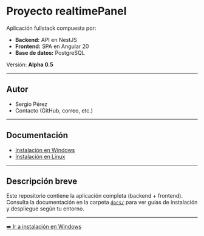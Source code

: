 # Proyecto realtimePanel

Aplicación fullstack compuesta por:

* **Backend:** API en NestJS
* **Frontend:** SPA en Angular 20
* **Base de datos:** PostgreSQL

Versión: **Alpha 0.5**

---

## Autor

* Sergio Pérez
* Contacto (GitHub, correo, etc.)

---

## Documentación

* [Instalación en Windows](./docs/INSTALACION_WINDOWS.md)
* [Instalación en Linux](./docs/INSTALACION_LINUX.md)
<!-- * [Guía de despliegue](./docs/DEPLOYMENT.md) -->

---

## Descripción breve

Este repositorio contiene la aplicación completa (backend + frontend). Consulta la documentación en la carpeta [`docs/`](./docs/) para ver guías de instalación y despliegue según tu entorno.

---

[➡️ Ir a instalación en Windows](./docs/INSTALACION_WINDOWS.md)
